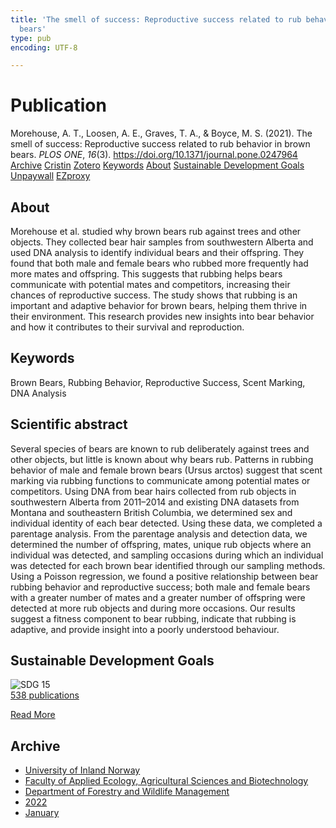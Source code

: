 ```yaml
---
title: 'The smell of success: Reproductive success related to rub behavior in brown
  bears'
type: pub
encoding: UTF-8

---
```

<h1>Publication</h1>
<article id="csl-bib-container-88K2AHKL" class="csl-bib-container">
  <div class="csl-bib-body"> <div class="csl-entry">Morehouse, A. T., Loosen, A. E., Graves, T. A., &#38; Boyce, M. S. (2021). The smell of success: Reproductive success related to rub behavior in brown bears. <i>PLOS ONE</i>, <i>16</i>(3). <a href="https://doi.org/10.1371/journal.pone.0247964">https://doi.org/10.1371/journal.pone.0247964</a></div> </div>
  <div class="csl-bib-buttons">
    <a href="#taxonomy-article-88K2AHKL" alt="archive" class="csl-bib-button">Archive</a>
    <a href="https://app.cristin.no/results/show.jsf?id=1979316" alt="Cristin" class="csl-bib-button">Cristin</a>
    <a href="http://zotero.org/groups/5881554/items/88K2AHKL" alt="Zotero" class="csl-bib-button">Zotero</a>
    <a href="#keywords-article-88K2AHKL" alt="keywords" class="csl-bib-button">Keywords</a>
    <a href="#about-article-88K2AHKL" alt="about_pub" class="csl-bib-button">About</a>
    <a href="#sdg-article-88K2AHKL" alt="sdg" class="csl-bib-button">Sustainable Development Goals</a>
    <a href="https://journals.plos.org/plosone/article/file?id=10.1371/journal.pone.0247964&amp;type=printable" alt="Unpaywall" class="csl-bib-button">Unpaywall</a>
    <a href="https://journals.plos.org/plosone/article/file?id=10.1371/journal.pone.0247964&amp;type=printable" alt="EZproxy" class="csl-bib-button">EZproxy</a>
  </div>
  <div id="csl-bib-meta-container-88K2AHKL"></div>
</article>
<div id="csl-bib-meta-88K2AHKL" class="csl-bib-meta">
  <article id="about-article-88K2AHKL" class="about_pub-article">
    <h1>About</h1>
    Morehouse et al. studied why brown bears rub against trees and other objects. They collected bear hair samples from southwestern Alberta and used DNA analysis to identify individual bears and their offspring. They found that both male and female bears who rubbed more frequently had more mates and offspring. This suggests that rubbing helps bears communicate with potential mates and competitors, increasing their chances of reproductive success. The study shows that rubbing is an important and adaptive behavior for brown bears, helping them thrive in their environment. This research provides new insights into bear behavior and how it contributes to their survival and reproduction.
  </article>
  <article id="keywords-article-88K2AHKL" class="keywords-article">
    <h1>Keywords</h1>
    Brown Bears, Rubbing Behavior, Reproductive Success, Scent Marking, DNA Analysis
  </article>
  <article id="abstract-article-88K2AHKL" class="abstract-article">
    <h1>Scientific abstract</h1>
    Several species of bears are known to rub deliberately against trees and other objects, but little is known about why bears rub. Patterns in rubbing behavior of male and female brown bears (Ursus arctos) suggest that scent marking via rubbing functions to communicate among potential mates or competitors. Using DNA from bear hairs collected from rub objects in southwestern Alberta from 2011–2014 and existing DNA datasets from Montana and southeastern British Columbia, we determined sex and individual identity of each bear detected. Using these data, we completed a parentage analysis. From the parentage analysis and detection data, we determined the number of offspring, mates, unique rub objects where an individual was detected, and sampling occasions during which an individual was detected for each brown bear identified through our sampling methods. Using a Poisson regression, we found a positive relationship between bear rubbing behavior and reproductive success; both male and female bears with a greater number of mates and a greater number of offspring were detected at more rub objects and during more occasions. Our results suggest a fitness component to bear rubbing, indicate that rubbing is adaptive, and provide insight into a poorly understood behaviour.
  </article>
  <article id="sdg-article-88K2AHKL" class="sdg-article">
    <h1>Sustainable Development Goals</h1>
    <div class="sdg-container"><div id="sdg15" class="sdg">
        <img src="{{< params subfolder >}}images/sdg/sdg15_en.png" class="image" alt="SDG 15">
        <div class="sdg-overlay">
          <a href="/en/archive/?key=?sdg=15#archive" class="sdg-publication-count"><span>538</span> publications</a>
          <p><a href="https://sdgs.un.org/goals/goal15" class="sdg-read-more">Read More</a></p>
        </div>
      </div></div>
  </article>
  <article id="taxonomy-article-88K2AHKL" class="taxonomy-article">
    <h1>Archive</h1>
    <ul>
      <li>
        <a href="/en/archive/?key=3DCRN523">University of Inland Norway</a>
      </li>
      <li>
        <a href="/en/archive/?key=T77LXH6D">Faculty of Applied Ecology, Agricultural Sciences and Biotechnology</a>
      </li>
      <li>
        <a href="/en/archive/?key=7TRARPE3">Department of Forestry and Wildlife Management</a>
      </li>
      <li>
        <a href="/en/archive/?key=H9K9UC39">2022</a>
      </li>
      <li>
        <a href="/en/archive/?key=4SV53R2U">January</a>
      </li>
    </ul>
  </article>
</div>
